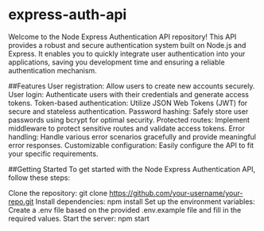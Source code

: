 # express-auth-api
Welcome to the Node Express Authentication API repository! This API provides a robust and secure authentication system built on Node.js and Express. It enables you to quickly integrate user authentication into your applications, saving you development time and ensuring a reliable authentication mechanism.

##Features
User registration: Allow users to create new accounts securely.
User login: Authenticate users with their credentials and generate access tokens.
Token-based authentication: Utilize JSON Web Tokens (JWT) for secure and stateless authentication.
Password hashing: Safely store user passwords using bcrypt for optimal security.
Protected routes: Implement middleware to protect sensitive routes and validate access tokens.
Error handling: Handle various error scenarios gracefully and provide meaningful error responses.
Customizable configuration: Easily configure the API to fit your specific requirements.

##Getting Started
To get started with the Node Express Authentication API, follow these steps:

Clone the repository: git clone https://github.com/your-username/your-repo.git
Install dependencies: npm install
Set up the environment variables: Create a .env file based on the provided .env.example file and fill in the required values.
Start the server: npm start
